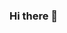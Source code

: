 ### Hi there 👋

<!--
**regtoga/regtoga** is a ✨ _special_ ✨ repository because its `README.md` (this file) appears on your GitHub profile.

Here are some ideas to get you started:

- 🔭 I’m currently working on ... my README.md file so I don't flunk out of my computer science class.
- 🌱 I’m currently learning ... about computer science
- 👯 I’m looking to collaborate on ... redstone projects.
- 🤔 I’m looking for help with ... herding her cats.
- 💬 Ask me about ... The amount of Fortnite I play... I don't play Fortnite but I will bully you for asking about it.
- 📫 How to reach me: ... aidan.t.newberry@gmail.com
- 😄 Pronouns: ... Amogus/bogus... I mean He/him
- ⚡ Fun fact: ... I like foxes (like a lot)
-->
